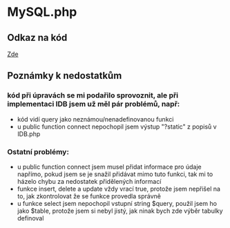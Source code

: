 # **MySQL.php**

## Odkaz na kód
[Zde](https://github.com/Karel63/phpworks/tree/main/Experiment)

## Poznámky k nedostatkům
### kód při úpravách se mi podařilo sprovoznit, ale při implementaci IDB jsem už měl pár problémů, např:
- kód vidí query jako neznámou/nenadefinovanou funkci
- u public function connect nepochopil jsem výstup "?static" z popisů v IDB.php
### Ostatní problémy:
- u public function connect jsem musel přidat informace pro údaje napřímo, pokud jsem se je snažil přidávat mimo tuto funkci, tak mi to házelo chybu za nedostatek přidělených informací
- funkce insert, delete a update vždy vrací true, protože jsem nepřišel na to, jak zkontrolovat že se funkce provedla správně
- u funkce select jsem nepochopil vstupní string $query, použil jsem ho jako $table, protože jsem si nebyl jistý, jak ninak bych zde výběr tabulky definoval